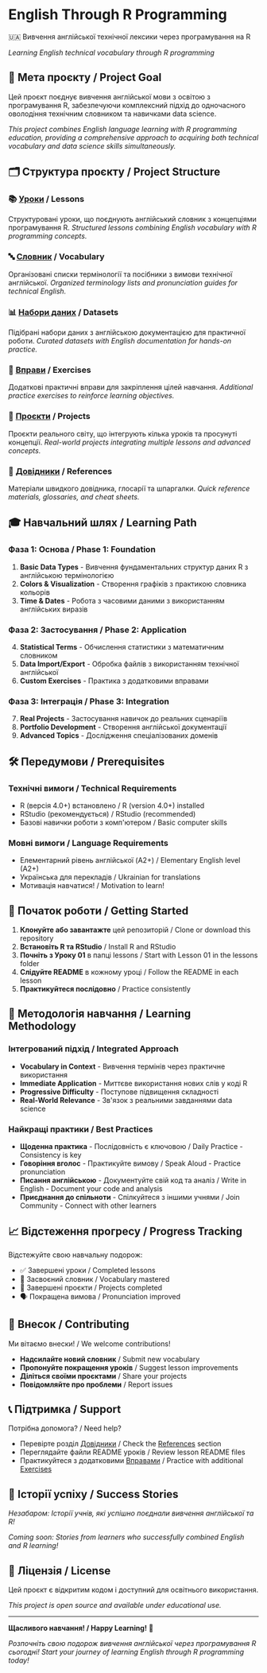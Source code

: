 # English Through R Programming
🇺🇦 Вивчення англійської технічної лексики через програмування на R

*Learning English technical vocabulary through R programming*

## 🎯 Мета проєкту / Project Goal

Цей проєкт поєднує вивчення англійської мови з освітою з програмування R, забезпечуючи комплексний підхід до одночасного оволодіння технічним словником та навичками data science.

*This project combines English language learning with R programming education, providing a comprehensive approach to acquiring both technical vocabulary and data science skills simultaneously.*

## 🗂️ Структура проєкту / Project Structure

### 📚 [Уроки](./lessons/) / Lessons
Структуровані уроки, що поєднують англійський словник з концепціями програмування R.
*Structured lessons combining English vocabulary with R programming concepts.*

### 🔤 [Словник](./vocabulary/) / Vocabulary
Організовані списки термінології та посібники з вимови технічної англійської.
*Organized terminology lists and pronunciation guides for technical English.*

### 📊 [Набори даних](./datasets/) / Datasets
Підібрані набори даних з англійською документацією для практичної роботи.
*Curated datasets with English documentation for hands-on practice.*

### 💪 [Вправи](./exercises/) / Exercises
Додаткові практичні вправи для закріплення цілей навчання.
*Additional practice exercises to reinforce learning objectives.*

### 🚀 [Проєкти](./projects/) / Projects
Проєкти реального світу, що інтегрують кілька уроків та просунуті концепції.
*Real-world projects integrating multiple lessons and advanced concepts.*

### 📖 [Довідники](./references/) / References
Матеріали швидкого довідника, глосарії та шпаргалки.
*Quick reference materials, glossaries, and cheat sheets.*

## 🎓 Навчальний шлях / Learning Path

### Фаза 1: Основа / Phase 1: Foundation
1. **Basic Data Types** - Вивчення фундаментальних структур даних R з англійською термінологією
2. **Colors & Visualization** - Створення графіків з практикою словника кольорів
3. **Time & Dates** - Робота з часовими даними з використанням англійських виразів

### Фаза 2: Застосування / Phase 2: Application  
4. **Statistical Terms** - Обчислення статистики з математичним словником
5. **Data Import/Export** - Обробка файлів з використанням технічної англійської
6. **Custom Exercises** - Практика з додатковими вправами

### Фаза 3: Інтеграція / Phase 3: Integration
7. **Real Projects** - Застосування навичок до реальних сценаріїв
8. **Portfolio Development** - Створення англійської документації
9. **Advanced Topics** - Дослідження спеціалізованих доменів

## 🛠️ Передумови / Prerequisites

### Технічні вимоги / Technical Requirements
- R (версія 4.0+) встановлено / R (version 4.0+) installed
- RStudio (рекомендується) / RStudio (recommended)
- Базові навички роботи з комп'ютером / Basic computer skills

### Мовні вимоги / Language Requirements
- Елементарний рівень англійської (A2+) / Elementary English level (A2+)
- Українська для перекладів / Ukrainian for translations
- Мотивація навчатися! / Motivation to learn!

## 🚀 Початок роботи / Getting Started

1. **Клонуйте або завантажте** цей репозиторій / Clone or download this repository
2. **Встановіть R та RStudio** / Install R and RStudio
3. **Почніть з Уроку 01** в папці lessons / Start with Lesson 01 in the lessons folder
4. **Слідуйте README** в кожному уроці / Follow the README in each lesson
5. **Практикуйтеся послідовно** / Practice consistently

## 🎯 Методологія навчання / Learning Methodology

### Інтегрований підхід / Integrated Approach
- **Vocabulary in Context** - Вивчення термінів через практичне використання
- **Immediate Application** - Миттєве використання нових слів у коді R  
- **Progressive Difficulty** - Поступове підвищення складності
- **Real-World Relevance** - Зв'язок з реальними завданнями data science

### Найкращі практики / Best Practices
- **Щоденна практика** - Послідовність є ключовою / Daily Practice - Consistency is key
- **Говоріння вголос** - Практикуйте вимову / Speak Aloud - Practice pronunciation
- **Писання англійською** - Документуйте свій код та аналіз / Write in English - Document your code and analysis
- **Приєднання до спільноти** - Спілкуйтеся з іншими учнями / Join Community - Connect with other learners

## 📈 Відстеження прогресу / Progress Tracking

Відстежуйте свою навчальну подорож:
- ✅ Завершені уроки / Completed lessons
- 📝 Засвоєний словник / Vocabulary mastered
- 🎯 Завершені проєкти / Projects completed
- 🗣️ Покращена вимова / Pronunciation improved

## 🤝 Внесок / Contributing

Ми вітаємо внески! / We welcome contributions!

- **Надсилайте новий словник** / Submit new vocabulary
- **Пропонуйте покращення уроків** / Suggest lesson improvements
- **Діліться своїми проєктами** / Share your projects
- **Повідомляйте про проблеми** / Report issues

## 📞 Підтримка / Support

Потрібна допомога? / Need help?

- Перевірте розділ [Довідники](./references/) / Check the [References](./references/) section
- Переглядайте файли README уроків / Review lesson README files
- Практикуйтеся з додатковими [Вправами](./exercises/) / Practice with additional [Exercises](./exercises/)

## 🌟 Історії успіху / Success Stories

*Незабаром: Історії учнів, які успішно поєднали вивчення англійської та R!*

*Coming soon: Stories from learners who successfully combined English and R learning!*

## 📜 Ліцензія / License

Цей проєкт є відкритим кодом і доступний для освітнього використання.

*This project is open source and available under educational use.*

---

**Щасливого навчання! / Happy Learning!** 🎉

*Розпочніть свою подорож вивчення англійської через програмування R сьогодні!*
*Start your journey of learning English through R programming today!*
